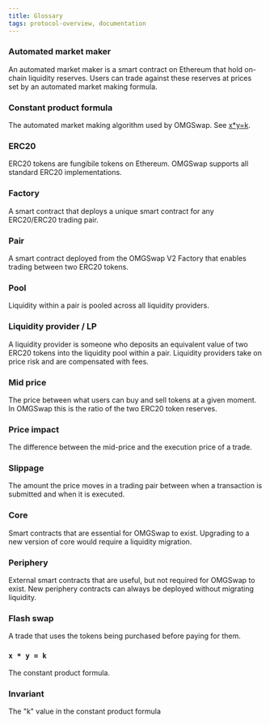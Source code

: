 ```yaml
---
title: Glossary
tags: protocol-overview, documentation
---
```


### Automated market maker

An automated market maker is a smart contract on Ethereum that hold on-chain liquidity reserves. Users can trade against these reserves at prices set by an automated market making formula.

### Constant product formula

The automated market making algorithm used by OMGSwap.
See [x\*y=k](#x--y--k).

### ERC20

ERC20 tokens are fungibile tokens on Ethereum. OMGSwap supports all standard ERC20 implementations.

### Factory

A smart contract that deploys a unique smart contract for any ERC20/ERC20 trading pair.

### Pair

A smart contract deployed from the OMGSwap V2 Factory that enables trading between two ERC20 tokens.

### Pool

Liquidity within a pair is pooled across all liquidity providers.

### Liquidity provider / LP

A liquidity provider is someone who deposits an equivalent value of two ERC20 tokens into the liquidity pool within a pair. Liquidity providers take on price risk and are compensated with fees.

### Mid price

The price between what users can buy and sell tokens at a given moment. In OMGSwap this is the ratio of the two ERC20 token reserves.

### Price impact

The difference between the mid-price and the execution price of a trade.

### Slippage

The amount the price moves in a trading pair between when a transaction is submitted and when it is executed.

### Core

Smart contracts that are essential for OMGSwap to exist. Upgrading to a new version of core would require a liquidity migration.

### Periphery

External smart contracts that are useful, but not required for OMGSwap to exist. New periphery contracts can always be deployed without migrating liquidity.

### Flash swap

A trade that uses the tokens being purchased before paying for them.

### `x * y = k`

The constant product formula.

### Invariant

The "k" value in the constant product formula
